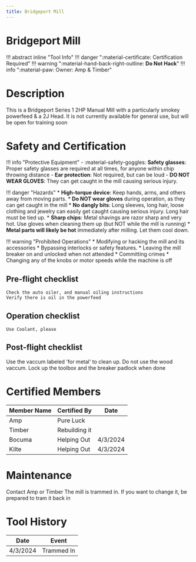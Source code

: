 ```yaml
---
title: Bridgeport Mill
---
```


# Bridgeport Mill

!!! abstract inline "Tool Info"
    !!! danger ":material-certificate: Certification Required"
    !!! warning ":material-hand-back-right-outline: __Do Not Hack__"
    !!! info ":material-paw: Owner: Amp & Timber"


# Description

This is a Bridgeport Series 1 2HP Manual Mill with a particularly smokey powerfeed & a 2J Head. It is not currently available for general use, but will be open for training soon

# Safety and Certification

!!! info "Protective Equipment"
    - :material-safety-goggles: **Safety glasses**:  Proper safety glasses are required at all times, for anyone within chip throwing distance
    - **Ear protection**: Not required, but can be loud
    - **DO NOT WEAR GLOVES**:  They can get caught in the mill causing serious injury.

!!! danger "Hazards"
    * **High-torque device**: Keep hands, arms, and others away from moving parts.
    * **Do NOT wear gloves** during operation, as they can get caught in the mill
    * **No dangly bits**: Long sleeves, long hair, loose clothing and jewelry can easily get caught causing serious injury. Long hair must be tied up.
    * **Sharp chips**: Metal shavings are razor sharp and very hot. Use gloves when cleaning them up (but NOT while the mill is running)
    * **Metal parts will likely be hot** immediately after milling. Let them cool down.

!!! warning "Prohibited Operations"
    * Modifying or hacking the mill and its accessories
    * Bypassing interlocks or safety features.
    * Leaving the mill breaker on and unlocked when not attended
    * Committing crimes
    * Changing any of the knobs or motor speeds while the machine is off

## Pre-flight checklist
    Check the auto oiler, and manual oiling instructions
    Verify there is oil in the powerfeed

## Operation checklist

    Use Coolant, please

## Post-flight checklist

Use the vaccum labeled 'for metal' to clean up. Do not use the wood vaccum.
Lock up the toolbox and the breaker padlock when done

# Certified Members

|Member Name | Certified By | Date           |
|------------|--------------|----------------|
|Amp         |Pure Luck     |                |
|Timber      |Rebuilding it |                |
|Bocuma      |Helping Out   | 4/3/2024       |
|Kilte       |Helping Out   | 4/3/2024       |



# Maintenance

Contact Amp or Timber
The mill is trammed in. If you want to change it, be prepared to tram it back in


# Tool History

|Date | Event |
|-----|-------|
|4/3/2024|Trammed In|

